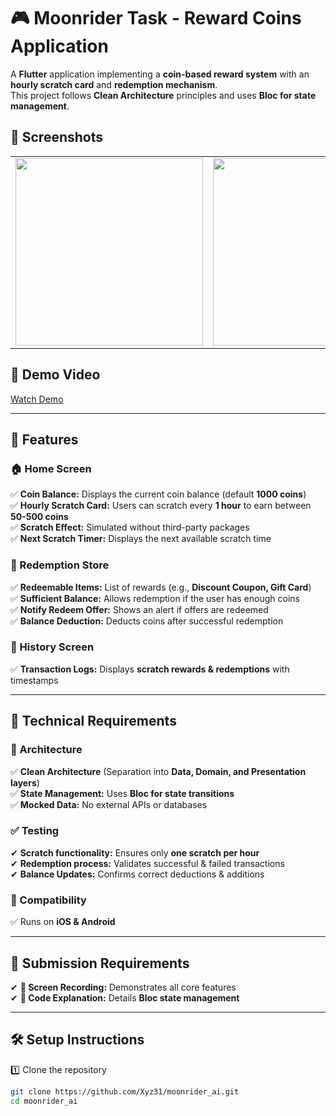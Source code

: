 # 🎮 Moonrider Task - Reward Coins Application  

A **Flutter** application implementing a **coin-based reward system** with an **hourly scratch card** and **redemption mechanism**.  
This project follows **Clean Architecture** principles and uses **Bloc for state management**.


## 📸 Screenshots  

<table>
  <tr>
    <td><img src="https://github.com/user-attachments/assets/e5824ee4-c49a-4a87-9726-5e7cf981626f" width="300"/></td>
    <td><img src="https://github.com/user-attachments/assets/fdd62542-f03b-4bfa-bea7-341a8348c647" width="300"/></td>
  </tr>
</table>
 

## 🎥 Demo Video  
[Watch Demo](https://github.com/Xyz31/moonrider_ai/blob/main/Screen_Recording_demo.mp4)  

---

## 🚀 Features  

### 🏠 Home Screen  
✅ **Coin Balance:** Displays the current coin balance (default **1000 coins**)  
✅ **Hourly Scratch Card:** Users can scratch every **1 hour** to earn between **50-500 coins**  
✅ **Scratch Effect:** Simulated without third-party packages  
✅ **Next Scratch Timer:** Displays the next available scratch time  

### 🛒 Redemption Store  
✅ **Redeemable Items:** List of rewards (e.g., **Discount Coupon, Gift Card**)  
✅ **Sufficient Balance:** Allows redemption if the user has enough coins  
✅ **Notify Redeem Offer:** Shows an alert if offers are redeemed  
✅ **Balance Deduction:** Deducts coins after successful redemption  

### 📜 History Screen  
✅ **Transaction Logs:** Displays **scratch rewards & redemptions** with timestamps  

---

## 🔧 Technical Requirements  

### 📌 Architecture  
✅ **Clean Architecture** (Separation into **Data, Domain, and Presentation layers**)  
✅ **State Management:** Uses **Bloc for state transitions**  
✅ **Mocked Data:** No external APIs or databases  

### ✅ Testing  
✔ **Scratch functionality:** Ensures only **one scratch per hour**  
✔ **Redemption process:** Validates successful & failed transactions  
✔ **Balance Updates:** Confirms correct deductions & additions  

### 📱 Compatibility  
✅ Runs on **iOS & Android**  

---

## 📂 Submission Requirements  
✔ **🎥 Screen Recording:** Demonstrates all core features  
✔ **📖 Code Explanation:** Details **Bloc state management**  


---

## 🛠️ Setup Instructions  
1️⃣ Clone the repository  
```sh
git clone https://github.com/Xyz31/moonrider_ai.git
cd moonrider_ai
